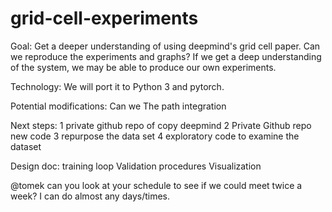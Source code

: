# grid-cell-experiments


Goal: Get a deeper understanding of using deepmind's grid cell paper. Can we reproduce the experiments and graphs? If we get a deep understanding of the system, we may be able to produce our own experiments.


Technology: 
We will port it to Python 3 and pytorch.




Potential modifications:
Can we 
The path integration


Next steps:
1 private github repo of copy deepmind
2 Private Github repo new code
3 repurpose the data set
4 exploratory code to examine the dataset

Design doc:
training loop
Validation procedures
Visualization 


@tomek can you look at your schedule to see if we could meet twice a week?  I can do almost any days/times. 



